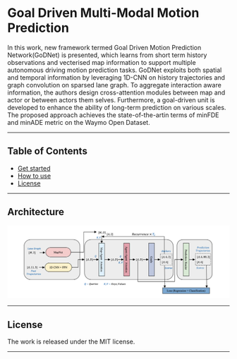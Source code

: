 # Goal Driven Multi-Modal Motion Prediction

In this work, new framework termed Goal Driven Motion Prediction Network(GoDNet) is presented, which learns from short term history observations and vecterised map information to support multiple autonomous driving motion prediction tasks. GoDNet exploits both spatial and temporal information by leveraging 1D-CNN on history trajectories and graph convolution on sparsed lane graph. To aggregate interaction aware information, the authors design cross-attention modules between map and actor or between actors them selves. Furthermore, a goal-driven unit is developed to enhance the ability of long-term prediction on various scales. The proposed approach achieves the state-of-the-artin terms of minFDE and minADE metric on the Waymo Open Dataset.

---

## Table of Contents
* [Get started](https://github.com/LiamTheronC/waymo_motion_prediction#installation)
* [How to use](https://github.com/LiamTheronC/waymo_motion_prediction#usage)
* [License](https://github.com/LiamTheronC/waymo_motion_prediction/blob/main/README.md#license)

---

## Architecture
![Architecture](pictures/Architecture.png)

 
---
 
## License
  
The work is released under the MIT license.
  
---
